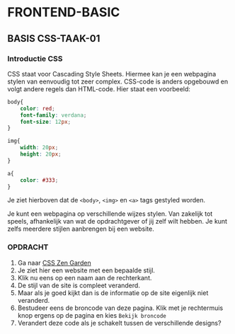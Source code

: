 # FRONTEND-BASIC

## BASIS CSS-TAAK-01

### Introductie CSS

CSS staat voor Cascading Style Sheets. Hiermee kan je een webpagina stylen van eenvoudig tot zeer complex. CSS-code is anders opgebouwd en volgt andere regels dan HTML-code. Hier staat een voorbeeld:

```CSS
body{
    color: red;
    font-family: verdana;
    font-size: 12px;
}

img{
    width: 20px;
    height: 20px;
}

a{
    color: #333;
}
```

Je ziet hierboven dat de `<body>`, `<img>` en `<a>` tags gestyled worden.

Je kunt een webpagina op verschillende wijzes stylen. Van zakelijk tot speels, afhankelijk van wat de opdrachtgever of jij zelf wilt hebben. Je kunt zelfs meerdere stijlen aanbrengen bij een website.

### OPDRACHT

1. Ga naar [CSS Zen Garden](http://www.csszengarden.com/)
2. Je ziet hier een website met een bepaalde stijl.
3. Klik nu eens op een naam aan de rechterkant.
4. De stijl van de site is compleet veranderd.
5. Maar als je goed kijkt dan is de informatie op de site eigenlijk niet veranderd.
6. Bestudeer eens de broncode van deze pagina. Klik met je rechtermuis knop ergens op de pagina en kies `Bekijk broncode`
7. Verandert deze code als je schakelt tussen de verschillende designs?


<!--- ------------ DIT COMMENTAAR LATEN STAAN AUB ------------
------------------ ------------------------------ ------------
------------------ eagle ref:50287415
------------------ ------------------------------ ------------
------------------ DIT COMMENTAAR LATEN STAAN AUB -------- -->